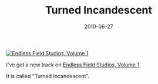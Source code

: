 ﻿---
title: Turned Incandescent
date: 2010-06-27
tags: ["Releases"]
---

[![Endless Field Studios, Volume 1](/images/endless-field-studios-volume-1.jpg)](http://endlessfieldstudios.bandcamp.com/album/endless-field-studios-volume-1)

I've got a new track on [Endless Field Studios, Volume 1](http://endlessfieldstudios.bandcamp.com/album/endless-field-studios-volume-1).

It is called "Turned Incandescent".
